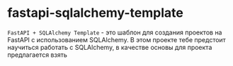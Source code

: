 # fastapi-sqlalchemy-template
`FastAPI + SQLAlchemy Template` - это шаблон для создания проектов на FastAPI с использованием SQLAlchemy. В этом проекте тебе предстоит научиться работать с SQLAlchemy, в качестве основы для проекта предлагается взять
